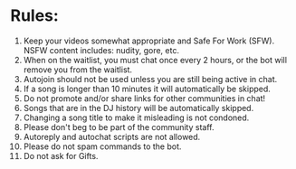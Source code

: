 Rules:
=========
<ol>
<li>  Keep your videos somewhat appropriate and Safe For Work (SFW). NSFW content includes: nudity, gore, etc. </li>
<li>  When on the waitlist, you must chat once every 2 hours, or the bot will remove you from the waitlist. </li>
<li> Autojoin should not be used unless you are still being active in chat. </li>
<li> If a song is longer than 10 minutes it will automatically be skipped. </li>
<li> Do not promote and/or share links for other communities in chat! </li>
<li> Songs that are in the DJ history will be automatically skipped. </li>
<li> Changing a song title to make it misleading is not condoned. </li>
<li> Please don't beg to be part of the community staff. </li>
<li> Autoreply and autochat scripts are not allowed. </li>
<li> Please do not spam commands to the bot. </li>
<li> Do not ask for Gifts. </li>
</ol>
